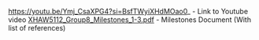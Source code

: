 https://youtu.be/Ymj_CsaXPG4?si=BsfTWyiXHdMOao0_ - Link to Youtube video
[XHAW5112_Group8_Milestones_1-3.pdf](https://github.com/user-attachments/files/17622808/XHAW5112_Group8_Milestones_1-3.pdf) - Milestones Document (With list of references)
